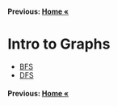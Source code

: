 #### Previous: [Home &laquo;](../../README.md)

# Intro to Graphs

- [BFS](./BFS/BFS.md)
- [DFS](./DFS/DFS.md)



#### Previous: [Home &laquo;](../../README.md)